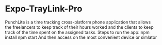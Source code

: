 # Expo-TrayLink-Pro

PunchLite is a time tracking cross-platform phone application that allows the freelancers to keep track of their hours worked and the clients to keep track of the time spent on the assigned tasks.
Steps to run the app:
npm install
npm start
And then access on the most convenient device or simlator
